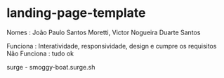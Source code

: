 # landing-page-template

Nomes : João Paulo Santos Moretti, Victor Nogueira Duarte Santos

Funciona : Interatividade, responsividade, design e cumpre os requisitos
Não Funciona : tudo ok

surge - smoggy-boat.surge.sh



